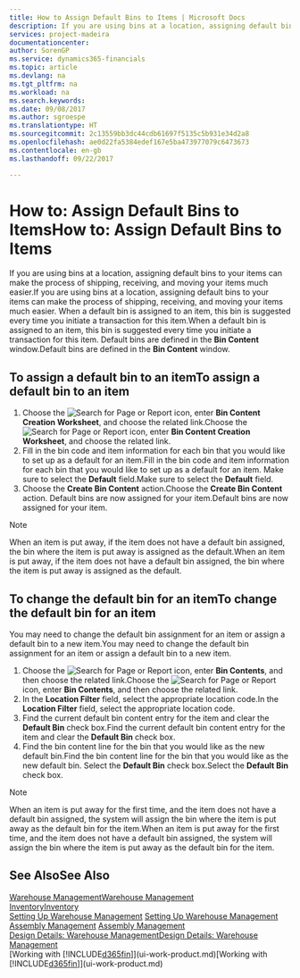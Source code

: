 ```yaml
---
title: How to Assign Default Bins to Items | Microsoft Docs
description: If you are using bins at a location, assigning default bins to your items can make the process of shipping, receiving, and moving your items much easier. When a default bin is assigned to an item, this bin is suggested every time you initiate a transaction for this item.
services: project-madeira
documentationcenter: 
author: SorenGP
ms.service: dynamics365-financials
ms.topic: article
ms.devlang: na
ms.tgt_pltfrm: na
ms.workload: na
ms.search.keywords: 
ms.date: 09/08/2017
ms.author: sgroespe
ms.translationtype: HT
ms.sourcegitcommit: 2c13559bb3dc44cdb61697f5135c5b931e34d2a8
ms.openlocfilehash: ae0d22fa5384edef167e5ba473977079c6473673
ms.contentlocale: en-gb
ms.lasthandoff: 09/22/2017

---
```

# <a name="how-to-assign-default-bins-to-items"></a><span data-ttu-id="9e7db-104">How to: Assign Default Bins to Items</span><span class="sxs-lookup"><span data-stu-id="9e7db-104">How to: Assign Default Bins to Items</span></span>
<span data-ttu-id="9e7db-105">If you are using bins at a location, assigning default bins to your items can make the process of shipping, receiving, and moving your items much easier.</span><span class="sxs-lookup"><span data-stu-id="9e7db-105">If you are using bins at a location, assigning default bins to your items can make the process of shipping, receiving, and moving your items much easier.</span></span> <span data-ttu-id="9e7db-106">When a default bin is assigned to an item, this bin is suggested every time you initiate a transaction for this item.</span><span class="sxs-lookup"><span data-stu-id="9e7db-106">When a default bin is assigned to an item, this bin is suggested every time you initiate a transaction for this item.</span></span> <span data-ttu-id="9e7db-107">Default bins are defined in the **Bin Content** window.</span><span class="sxs-lookup"><span data-stu-id="9e7db-107">Default bins are defined in the **Bin Content** window.</span></span>  

## <a name="to-assign-a-default-bin-to-an-item"></a><span data-ttu-id="9e7db-108">To assign a default bin to an item</span><span class="sxs-lookup"><span data-stu-id="9e7db-108">To assign a default bin to an item</span></span>
1.  <span data-ttu-id="9e7db-109">Choose the ![Search for Page or Report](media/ui-search/search_small.png "Search for Page or Report icon") icon, enter **Bin Content Creation Worksheet**, and choose the related link.</span><span class="sxs-lookup"><span data-stu-id="9e7db-109">Choose the ![Search for Page or Report](media/ui-search/search_small.png "Search for Page or Report icon") icon, enter **Bin Content Creation Worksheet**, and choose the related link.</span></span>  
2.  <span data-ttu-id="9e7db-110">Fill in the bin code and item information for each bin that you would like to set up as a default for an item.</span><span class="sxs-lookup"><span data-stu-id="9e7db-110">Fill in the bin code and item information for each bin that you would like to set up as a default for an item.</span></span> <span data-ttu-id="9e7db-111">Make sure to select the **Default** field.</span><span class="sxs-lookup"><span data-stu-id="9e7db-111">Make sure to select the **Default** field.</span></span>  
3.  <span data-ttu-id="9e7db-112">Choose the **Create Bin Content** action.</span><span class="sxs-lookup"><span data-stu-id="9e7db-112">Choose the **Create Bin Content** action.</span></span> <span data-ttu-id="9e7db-113">Default bins are now assigned for your item.</span><span class="sxs-lookup"><span data-stu-id="9e7db-113">Default bins are now assigned for your item.</span></span>  

> [!NOTE]  
>  <span data-ttu-id="9e7db-114">When an item is put away, if the item does not have a default bin assigned, the bin where the item is put away is assigned as the default.</span><span class="sxs-lookup"><span data-stu-id="9e7db-114">When an item is put away, if the item does not have a default bin assigned, the bin where the item is put away is assigned as the default.</span></span>  

## <a name="to-change-the-default-bin-for-an-item"></a><span data-ttu-id="9e7db-115">To change the default bin for an item</span><span class="sxs-lookup"><span data-stu-id="9e7db-115">To change the default bin for an item</span></span>  
<span data-ttu-id="9e7db-116">You may need to change the default bin assignment for an item or assign a default bin to a new item.</span><span class="sxs-lookup"><span data-stu-id="9e7db-116">You may need to change the default bin assignment for an item or assign a default bin to a new item.</span></span>    
1.  <span data-ttu-id="9e7db-117">Choose the ![Search for Page or Report](media/ui-search/search_small.png "Search for Page or Report icon") icon, enter **Bin Contents**, and then choose the related link.</span><span class="sxs-lookup"><span data-stu-id="9e7db-117">Choose the ![Search for Page or Report](media/ui-search/search_small.png "Search for Page or Report icon") icon, enter **Bin Contents**, and then choose the related link.</span></span>  
2.  <span data-ttu-id="9e7db-118">In the **Location Filter** field, select the appropriate location code.</span><span class="sxs-lookup"><span data-stu-id="9e7db-118">In the **Location Filter** field, select the appropriate location code.</span></span>  
3.  <span data-ttu-id="9e7db-119">Find the current default bin content entry for the item and clear the **Default Bin** check box.</span><span class="sxs-lookup"><span data-stu-id="9e7db-119">Find the current default bin content entry for the item and clear the **Default Bin** check box.</span></span>  
4.  <span data-ttu-id="9e7db-120">Find the bin content line for the bin that you would like as the new default bin.</span><span class="sxs-lookup"><span data-stu-id="9e7db-120">Find the bin content line for the bin that you would like as the new default bin.</span></span> <span data-ttu-id="9e7db-121">Select the **Default Bin** check box.</span><span class="sxs-lookup"><span data-stu-id="9e7db-121">Select the **Default Bin** check box.</span></span>  

> [!NOTE]  
>  <span data-ttu-id="9e7db-122">When an item is put away for the first time, and the item does not have a default bin assigned, the system will assign the bin where the item is put away as the default bin for the item.</span><span class="sxs-lookup"><span data-stu-id="9e7db-122">When an item is put away for the first time, and the item does not have a default bin assigned, the system will assign the bin where the item is put away as the default bin for the item.</span></span>  

## <a name="see-also"></a><span data-ttu-id="9e7db-123">See Also</span><span class="sxs-lookup"><span data-stu-id="9e7db-123">See Also</span></span>  
[<span data-ttu-id="9e7db-124">Warehouse Management</span><span class="sxs-lookup"><span data-stu-id="9e7db-124">Warehouse Management</span></span>](warehouse-manage-warehouse.md)  
[<span data-ttu-id="9e7db-125">Inventory</span><span class="sxs-lookup"><span data-stu-id="9e7db-125">Inventory</span></span>](inventory-manage-inventory.md)  
<span data-ttu-id="9e7db-126">[Setting Up Warehouse Management](warehouse-setup-warehouse.md)   </span><span class="sxs-lookup"><span data-stu-id="9e7db-126">[Setting Up Warehouse Management](warehouse-setup-warehouse.md)   </span></span>  
<span data-ttu-id="9e7db-127">[Assembly Management](assembly-assemble-items.md)  </span><span class="sxs-lookup"><span data-stu-id="9e7db-127">[Assembly Management](assembly-assemble-items.md)  </span></span>  
[<span data-ttu-id="9e7db-128">Design Details: Warehouse Management</span><span class="sxs-lookup"><span data-stu-id="9e7db-128">Design Details: Warehouse Management</span></span>](design-details-warehouse-management.md)  
<span data-ttu-id="9e7db-129">[Working with [!INCLUDE[d365fin](includes/d365fin_md.md)]](ui-work-product.md)</span><span class="sxs-lookup"><span data-stu-id="9e7db-129">[Working with [!INCLUDE[d365fin](includes/d365fin_md.md)]](ui-work-product.md)</span></span>

